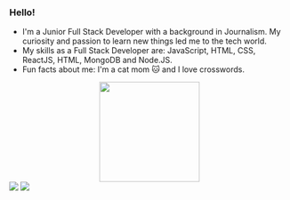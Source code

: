 ### Hello!

* I'm a Junior Full Stack Developer with a background in Journalism. My curiosity and passion to learn new things led me to the tech world.
* My skills as a Full Stack Developer are: JavaScript, HTML, CSS, ReactJS, HTML, MongoDB and Node.JS.
* Fun facts about me: I'm a cat mom 🐱 and I love crosswords.

<div align="center">
  <a href="https://github.com/raizagarcia">
  <img height="180em" src="https://github-readme-stats.vercel.app/api/top-langs/?username=raizagarcia&layout=compact&langs_count=7&theme=light"/>
</div>


<div>
  <a href="https://www.linkedin.com/in/raizagarcia/" target="_blank"><img src="https://img.shields.io/badge/Linkedin-0e76a8?style=for-the-badge&logo=Linkedin&logoColor=white" target="_blank"></a>
  <a href="mailto:raizagarcias@gmail.com" target="_blank"><img src="https://img.shields.io/badge/Gmail-D14836?style=for-the-badge&logo=gmail&logoColor=white" target="_blank"></a>

</div>
